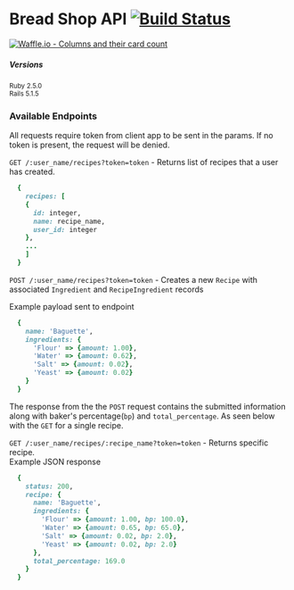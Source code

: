 # Bread Shop API [![Build Status](https://travis-ci.org/mikeyduece/bread_shop.svg?branch=master)](https://travis-ci.org/mikeyduece/bread_shop)

[![Waffle.io - Columns and their card count](https://badge.waffle.io/mikeyduece/bread_shop.svg?columns=all)](https://waffle.io/mikeyduece/bread_shop)


##### Versions  

<sup>Ruby 2.5.0</sup>  
  <sup>Rails 5.1.5</sup>
  
### Available Endpoints  
All requests require token from client app to be sent in the params. If no token is present, the request will be denied.   

`GET /:user_name/recipes?token=token` - Returns list of recipes that a user has created.
```ruby
  {
    recipes: [
    {
      id: integer,
      name: recipe_name,
      user_id: integer
    },
    ...
    ]
  }
```

`POST /:user_name/recipes?token=token` - Creates a new `Recipe` with associated `Ingredient` and `RecipeIngredient` records

Example payload sent to endpoint
```ruby
  {
    name: 'Baguette',
    ingredients: {
      'Flour' => {amount: 1.00},
      'Water' => {amount: 0.62},
      'Salt' => {amount: 0.02},
      'Yeast' => {amount: 0.02}
    }
  }
```

The response from the the `POST` request contains the submitted information along with baker's percentage(`bp`) and `total_percentage`. As seen below with the `GET` for a single recipe.

`GET /:user_name/recipes/:recipe_name?token=token` - Returns specific recipe.  
Example JSON response

```ruby
  {
    status: 200,
    recipe: {
      name: 'Baguette',
      ingredients: {
        'Flour' => {amount: 1.00, bp: 100.0},
        'Water' => {amount: 0.65, bp: 65.0},
        'Salt' => {amount: 0.02, bp: 2.0},
        'Yeast' => {amount: 0.02, bp: 2.0}
      },
      total_percentage: 169.0
    } 
  }
```
  
  

